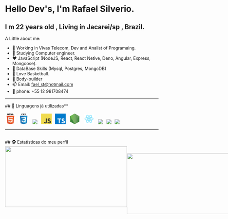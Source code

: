 
# Hello Dev's, I'm Rafael Silverio.
## I m 22 years old , Living in Jacarei/sp , Brazil.

A Little about me:

- 🔭 Working in Vivas Telecom, Dev and Analist of Programaing.
- 📕 Studying Computer engineer.
- ❤ JavaScript (NodeJS, React, React Netive, Deno, Angular, Express, Mongoose).
- 💾 DataBase Skills (Mysql, Postgres, MongoDB)
- 🏀 Love Basketball.
- 💪 Body-builder
- 📫 Email: fael_st@hotmail.com
- 📱 phone: +55 12 981708474

<hr>

<div style="margin-top: 1rem">
 ## 🦉 Linguagens já utilizadas**
</div>
<br />
<div align="start">
    <img height="35"
        src="https://raw.githubusercontent.com/github/explore/80688e429a7d4ef2fca1e82350fe8e3517d3494d/topics/html/html.png">&nbsp;
    <img height="35"
        src="https://raw.githubusercontent.com/github/explore/80688e429a7d4ef2fca1e82350fe8e3517d3494d/topics/css/css.png">&nbsp;&nbsp;
    <img height="35" src="https://cdn.iconscout.com/icon/free/png-256/bootstrap-226077.png">&nbsp;&nbsp;
    <img height="35"
        src="https://raw.githubusercontent.com/github/explore/80688e429a7d4ef2fca1e82350fe8e3517d3494d/topics/javascript/javascript.png">&nbsp;&nbsp;
    <img height="35"
        src="https://raw.githubusercontent.com/github/explore/80688e429a7d4ef2fca1e82350fe8e3517d3494d/topics/typescript/typescript.png">&nbsp;&nbsp;
    <img height="35"
        src="https://raw.githubusercontent.com/github/explore/80688e429a7d4ef2fca1e82350fe8e3517d3494d/topics/nodejs/nodejs.png">&nbsp;&nbsp;
    <img height="35"
        src="https://raw.githubusercontent.com/github/explore/80688e429a7d4ef2fca1e82350fe8e3517d3494d/topics/react/react.png">&nbsp;&nbsp;
    <img height="35"
        src="https://upload.wikimedia.org/wikipedia/commons/thumb/1/17/GraphQL_Logo.svg/1024px-GraphQL_Logo.svg.png">&nbsp;&nbsp;
    <img height="35" src="https://www.vectorlogo.zone/logos/mysql/mysql-official.svg">&nbsp;&nbsp;
    <img height="40" src="https://cdn.iconscout.com/icon/free/png-512/mongodb-3-1175138.png">&nbsp;&nbsp;
</div>

-------
<br>
## 🕵 Estatísticas do meu perfil

<div style="display: flex; flex-direction: row; justify-content: space-between;">
    <div style="">
        <img align="left" src="https://github-readme-stats.vercel.app/api?username=Faelst&show_icons=true&theme=dark"
            width="400px" height="200px" />
    </div>
    <div style="margin-top: 23px; height: 155px;">
        <img align="right"
            src="https://github-readme-stats.vercel.app/api/top-langs/?username=Faelst&layout=compact&theme=dark"
            width="400px" height="200px" />
    </div>
</div>
